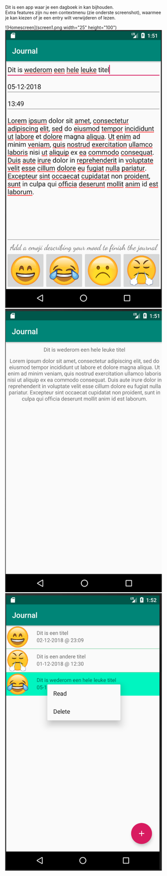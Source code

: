 Dit is een app waar je een dagboek in kan bijhouden.    
Extra features zijn nu een contextmenu (zie onderste screenshot), waarmee je kan kiezen of 
je een entry wilt verwijderen of lezen.


![Homescreen](screen1.png width="25" height="100")
![Inpuscreen](screen2.png)
![Lookscreen](screen3.png)
![Contextmenu](screen4.png)